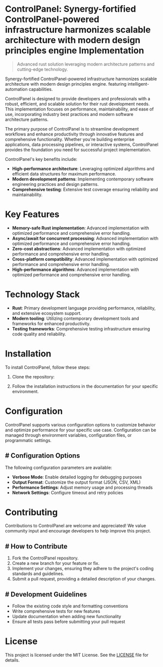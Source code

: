 <!-- fallback_ControlPanel_20250810091011_10336 -->

# ControlPanel: Synergy-fortified ControlPanel-powered infrastructure harmonizes scalable architecture with modern design principles engine Implementation
> Advanced rust solution leveraging modern architecture patterns and cutting-edge technology.

Synergy-fortified ControlPanel-powered infrastructure harmonizes scalable architecture with modern design principles engine. featuring intelligent-automation capabilities.

ControlPanel is designed to provide developers and professionals with a robust, efficient, and scalable solution for their rust development needs. This implementation focuses on performance, maintainability, and ease of use, incorporating industry best practices and modern software architecture patterns.

The primary purpose of ControlPanel is to streamline development workflows and enhance productivity through innovative features and comprehensive functionality. Whether you're building enterprise applications, data processing pipelines, or interactive systems, ControlPanel provides the foundation you need for successful project implementation.

ControlPanel's key benefits include:

* **High-performance architecture**: Leveraging optimized algorithms and efficient data structures for maximum performance.
* **Modern development patterns**: Implementing contemporary software engineering practices and design patterns.
* **Comprehensive testing**: Extensive test coverage ensuring reliability and maintainability.

# Key Features

* **Memory-safe Rust implementation**: Advanced implementation with optimized performance and comprehensive error handling.
* **Async/await for concurrent processing**: Advanced implementation with optimized performance and comprehensive error handling.
* **Zero-cost abstractions**: Advanced implementation with optimized performance and comprehensive error handling.
* **Cross-platform compatibility**: Advanced implementation with optimized performance and comprehensive error handling.
* **High-performance algorithms**: Advanced implementation with optimized performance and comprehensive error handling.

# Technology Stack

* **Rust**: Primary development language providing performance, reliability, and extensive ecosystem support.
* **Modern tooling**: Utilizing contemporary development tools and frameworks for enhanced productivity.
* **Testing frameworks**: Comprehensive testing infrastructure ensuring code quality and reliability.

# Installation

To install ControlPanel, follow these steps:

1. Clone the repository:


2. Follow the installation instructions in the documentation for your specific environment.

# Configuration

ControlPanel supports various configuration options to customize behavior and optimize performance for your specific use case. Configuration can be managed through environment variables, configuration files, or programmatic settings.

## # Configuration Options

The following configuration parameters are available:

* **Verbose Mode**: Enable detailed logging for debugging purposes
* **Output Format**: Customize the output format (JSON, CSV, XML)
* **Performance Settings**: Adjust memory usage and processing threads
* **Network Settings**: Configure timeout and retry policies

# Contributing

Contributions to ControlPanel are welcome and appreciated! We value community input and encourage developers to help improve this project.

## # How to Contribute

1. Fork the ControlPanel repository.
2. Create a new branch for your feature or fix.
3. Implement your changes, ensuring they adhere to the project's coding standards and guidelines.
4. Submit a pull request, providing a detailed description of your changes.

## # Development Guidelines

* Follow the existing code style and formatting conventions
* Write comprehensive tests for new features
* Update documentation when adding new functionality
* Ensure all tests pass before submitting your pull request

# License

This project is licensed under the MIT License. See the [LICENSE](https://github.com/laurindoisaac/ControlPanel/blob/main/LICENSE) file for details.
